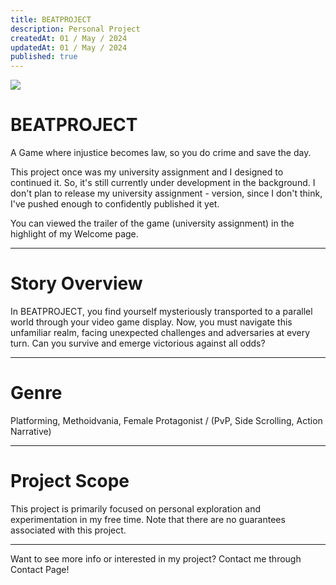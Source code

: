 ```yaml
---
title: BEATPROJECT
description: Personal Project
createdAt: 01 / May / 2024
updatedAt: 01 / May / 2024
published: true
---
```


![](/images/projects/(University)BEATPROJECT.png)

# BEATPROJECT
A Game where injustice becomes law, so you do crime and save the day.

This project once was my university assignment and I designed to continued it. So, it's still currently under development in the background. I don't plan to release my university assignment - version, since I don't think, I've pushed enough to confidently published it yet. 

You can viewed the trailer of the game (university assignment) in the highlight of my Welcome page.

---

# Story Overview
In BEATPROJECT, you find yourself mysteriously transported to a parallel world through your video game display. Now, you must navigate this unfamiliar realm, facing unexpected challenges and adversaries at every turn. Can you survive and emerge victorious against all odds?

---

# Genre
Platforming, Methoidvania, Female Protagonist / (PvP, Side Scrolling, Action Narrative)

---

# Project Scope
This project is primarily focused on personal exploration and experimentation in my free time. Note that there are no guarantees associated with this project.

---

Want to see more info or interested in my project? Contact me through Contact Page!

